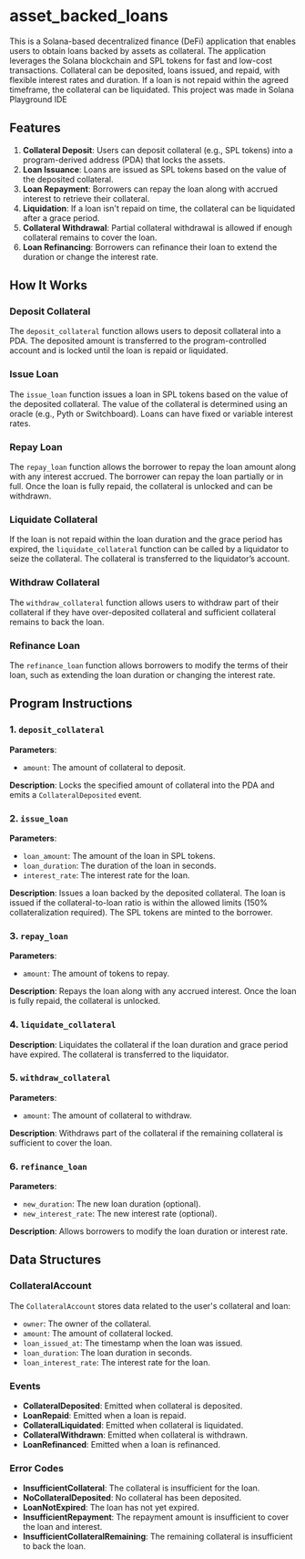# asset_backed_loans

This is a Solana-based decentralized finance (DeFi) application that enables users to obtain loans backed by assets as collateral. The application leverages the Solana blockchain and SPL tokens for fast and low-cost transactions. Collateral can be deposited, loans issued, and repaid, with flexible interest rates and duration. If a loan is not repaid within the agreed timeframe, the collateral can be liquidated. This project was made in Solana Playground IDE

## Features

1. **Collateral Deposit**: Users can deposit collateral (e.g., SPL tokens) into a program-derived address (PDA) that locks the assets.
2. **Loan Issuance**: Loans are issued as SPL tokens based on the value of the deposited collateral.
3. **Loan Repayment**: Borrowers can repay the loan along with accrued interest to retrieve their collateral.
4. **Liquidation**: If a loan isn't repaid on time, the collateral can be liquidated after a grace period.
5. **Collateral Withdrawal**: Partial collateral withdrawal is allowed if enough collateral remains to cover the loan.
6. **Loan Refinancing**: Borrowers can refinance their loan to extend the duration or change the interest rate.

## How It Works

### Deposit Collateral
The `deposit_collateral` function allows users to deposit collateral into a PDA. The deposited amount is transferred to the program-controlled account and is locked until the loan is repaid or liquidated.

### Issue Loan
The `issue_loan` function issues a loan in SPL tokens based on the value of the deposited collateral. The value of the collateral is determined using an oracle (e.g., Pyth or Switchboard). Loans can have fixed or variable interest rates.

### Repay Loan
The `repay_loan` function allows the borrower to repay the loan amount along with any interest accrued. The borrower can repay the loan partially or in full. Once the loan is fully repaid, the collateral is unlocked and can be withdrawn.

### Liquidate Collateral
If the loan is not repaid within the loan duration and the grace period has expired, the `liquidate_collateral` function can be called by a liquidator to seize the collateral. The collateral is transferred to the liquidator’s account.

### Withdraw Collateral
The `withdraw_collateral` function allows users to withdraw part of their collateral if they have over-deposited collateral and sufficient collateral remains to back the loan.

### Refinance Loan
The `refinance_loan` function allows borrowers to modify the terms of their loan, such as extending the loan duration or changing the interest rate.

## Program Instructions

### 1. `deposit_collateral`

**Parameters**:
- `amount`: The amount of collateral to deposit.

**Description**:
Locks the specified amount of collateral into the PDA and emits a `CollateralDeposited` event.

### 2. `issue_loan`

**Parameters**:
- `loan_amount`: The amount of the loan in SPL tokens.
- `loan_duration`: The duration of the loan in seconds.
- `interest_rate`: The interest rate for the loan.

**Description**:
Issues a loan backed by the deposited collateral. The loan is issued if the collateral-to-loan ratio is within the allowed limits (150% collateralization required). The SPL tokens are minted to the borrower.

### 3. `repay_loan`

**Parameters**:
- `amount`: The amount of tokens to repay.

**Description**:
Repays the loan along with any accrued interest. Once the loan is fully repaid, the collateral is unlocked.

### 4. `liquidate_collateral`

**Description**:
Liquidates the collateral if the loan duration and grace period have expired. The collateral is transferred to the liquidator.

### 5. `withdraw_collateral`

**Parameters**:
- `amount`: The amount of collateral to withdraw.

**Description**:
Withdraws part of the collateral if the remaining collateral is sufficient to cover the loan.

### 6. `refinance_loan`

**Parameters**:
- `new_duration`: The new loan duration (optional).
- `new_interest_rate`: The new interest rate (optional).

**Description**:
Allows borrowers to modify the loan duration or interest rate.

## Data Structures

### CollateralAccount

The `CollateralAccount` stores data related to the user's collateral and loan:

- `owner`: The owner of the collateral.
- `amount`: The amount of collateral locked.
- `loan_issued_at`: The timestamp when the loan was issued.
- `loan_duration`: The loan duration in seconds.
- `loan_interest_rate`: The interest rate for the loan.

### Events

- **CollateralDeposited**: Emitted when collateral is deposited.
- **LoanRepaid**: Emitted when a loan is repaid.
- **CollateralLiquidated**: Emitted when collateral is liquidated.
- **CollateralWithdrawn**: Emitted when collateral is withdrawn.
- **LoanRefinanced**: Emitted when a loan is refinanced.

### Error Codes

- **InsufficientCollateral**: The collateral is insufficient for the loan.
- **NoCollateralDeposited**: No collateral has been deposited.
- **LoanNotExpired**: The loan has not yet expired.
- **InsufficientRepayment**: The repayment amount is insufficient to cover the loan and interest.
- **InsufficientCollateralRemaining**: The remaining collateral is insufficient to back the loan.


